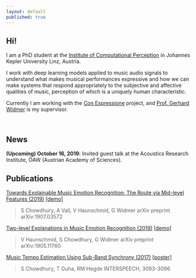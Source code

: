 ```yaml
---
layout: default
published: true
---
```

## Hi!

I am a PhD student at the [Institute of Computational Perception](https://www.jku.at/en/institute-of-computational-perception/) in Johannes Kepler University Linz, Austria.

I work with deep learning models applied to music audio signals to understand what makes musical performances expressive and how we can make systems that respond appropriately to the subjective and affective qualities of music, perception of which is a uniquely human characteristic.

Currently I am working with the [Con Espressione](https://www.jku.at/en/institute-of-computational-perception/research/projects/con-espressione/) project, and [Prof. Gerhard Widmer](https://www.jku.at/en/institute-of-computational-perception/about-us/people/gerhard-widmer/) is my supervisor.

<br>

<!-- <ul class="downloads">
  <li><a href="#"><strong>Projects</strong></a></li>
  <li><a href="#"><strong>About Me</strong></a></li>
 </ul>
 
<br><br>-->
## News

**(Upcoming) October 16, 2019**: Invited guest talk at the Acoustics Research Institute, ÖAW (Austrian Academy of Sciences).


## Publications

[Towards Explainable Music Emotion Recognition: The Route via Mid-level Features (2019)](https://arxiv.org/abs/1907.03572) [[demo]](https://shreyanc.github.io/pages/ismir_example.html)
>S Chowdhury, A Vall, V Haunschmid, G Widmer
>arXiv preprint arXiv:1907.03572

[Two-level Explanations in Music Emotion Recognition (2019)](https://arxiv.org/abs/1905.11760) [[demo]](https://shreyanc.github.io/pages/ICML_example.html)
>V Haunschmid, S Chowdhury, G Widmer
>arXiv preprint arXiv:1905.11760

[Music Tempo Estimation Using Sub-Band Synchrony (2017)](https://www.isca-speech.org/archive/Interspeech_2017/pdfs/1000.PDF) [[poster]](http://tanayag.com/Pub_files/chowdhury_ISposter.pdf)
>S Chowdhury, T Guha, RM Hegde
>INTERSPEECH, 3093-3096
